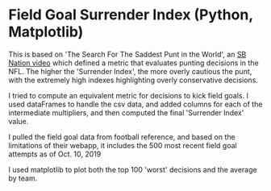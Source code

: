 # Field Goal Surrender Index (Python, Matplotlib)

This is based on 'The Search For The Saddest Punt in the World', an [SB Nation video](https://www.youtube.com/watch?v=F9H9LwGmc-0) which defined a metric that evaluates punting decisions in the NFL. The higher the 'Surrender Index', the more overly cautious the 
 punt, with the extremely high indexes highlighting overly conservative decisions.
 
 I tried to compute an equivalent metric for decisions to kick field goals. I used dataFrames to handle
 the csv data, and added columns for each of the intermediate multipliers, and then computed the final 
 'Surrender Index' value.
 
 I pulled the field goal data from football reference, and based on the 
 limitations of their webapp, it includes the 500 most recent field goal attempts as of Oct. 10, 2019 
 

 I used matplotlib to plot both the top 100 'worst' decisions and the average by team.
